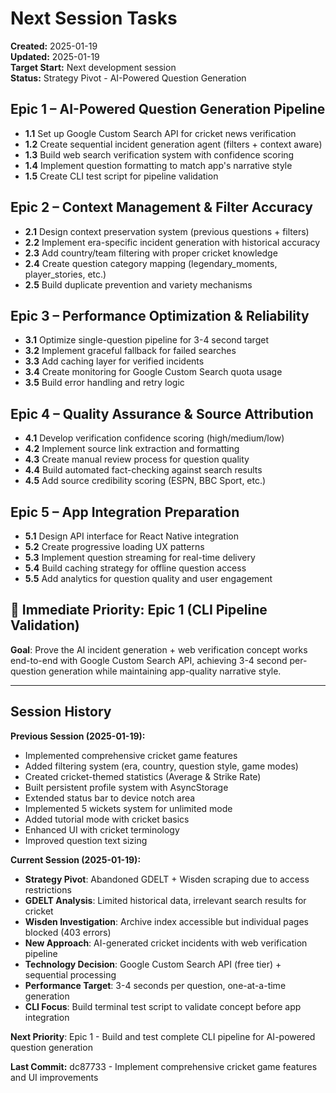 # Next Session Tasks

**Created:** 2025-01-19  
**Updated:** 2025-01-19  
**Target Start:** Next development session  
**Status:** Strategy Pivot - AI-Powered Question Generation

## Epic 1 – AI-Powered Question Generation Pipeline
- **1.1** Set up Google Custom Search API for cricket news verification
- **1.2** Create sequential incident generation agent (filters + context aware)
- **1.3** Build web search verification system with confidence scoring
- **1.4** Implement question formatting to match app's narrative style
- **1.5** Create CLI test script for pipeline validation

## Epic 2 – Context Management & Filter Accuracy  
- **2.1** Design context preservation system (previous questions + filters)
- **2.2** Implement era-specific incident generation with historical accuracy
- **2.3** Add country/team filtering with proper cricket knowledge
- **2.4** Create question category mapping (legendary_moments, player_stories, etc.)
- **2.5** Build duplicate prevention and variety mechanisms

## Epic 3 – Performance Optimization & Reliability
- **3.1** Optimize single-question pipeline for 3-4 second target
- **3.2** Implement graceful fallback for failed searches
- **3.3** Add caching layer for verified incidents
- **3.4** Create monitoring for Google Custom Search quota usage
- **3.5** Build error handling and retry logic

## Epic 4 – Quality Assurance & Source Attribution
- **4.1** Develop verification confidence scoring (high/medium/low)
- **4.2** Implement source link extraction and formatting
- **4.3** Create manual review process for question quality
- **4.4** Build automated fact-checking against search results
- **4.5** Add source credibility scoring (ESPN, BBC Sport, etc.)

## Epic 5 – App Integration Preparation
- **5.1** Design API interface for React Native integration
- **5.2** Create progressive loading UX patterns
- **5.3** Implement question streaming for real-time delivery
- **5.4** Build caching strategy for offline question access
- **5.5** Add analytics for question quality and user engagement

## 🎯 Immediate Priority: Epic 1 (CLI Pipeline Validation)
**Goal**: Prove the AI incident generation + web verification concept works end-to-end with Google Custom Search API, achieving 3-4 second per-question generation while maintaining app-quality narrative style.

---

## Session History

**Previous Session (2025-01-19):**
- Implemented comprehensive cricket game features
- Added filtering system (era, country, question style, game modes)
- Created cricket-themed statistics (Average & Strike Rate)
- Built persistent profile system with AsyncStorage
- Extended status bar to device notch area
- Implemented 5 wickets system for unlimited mode
- Added tutorial mode with cricket basics
- Enhanced UI with cricket terminology
- Improved question text sizing

**Current Session (2025-01-19):**
- **Strategy Pivot**: Abandoned GDELT + Wisden scraping due to access restrictions
- **GDELT Analysis**: Limited historical data, irrelevant search results for cricket
- **Wisden Investigation**: Archive index accessible but individual pages blocked (403 errors)
- **New Approach**: AI-generated cricket incidents with web verification pipeline
- **Technology Decision**: Google Custom Search API (free tier) + sequential processing
- **Performance Target**: 3-4 seconds per question, one-at-a-time generation
- **CLI Focus**: Build terminal test script to validate concept before app integration

**Next Priority**: Epic 1 - Build and test complete CLI pipeline for AI-powered question generation

**Last Commit:** dc87733 - Implement comprehensive cricket game features and UI improvements
